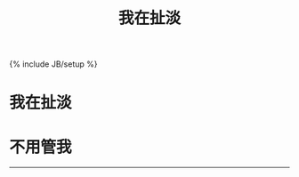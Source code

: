 ﻿---
layout: post
title: 我在扯淡
category : 扯淡
tagline: "Supporting tagline"
tags : [扯淡]
published: true
---
{% include JB/setup %}
# 我在扯淡
# 不用管我
---